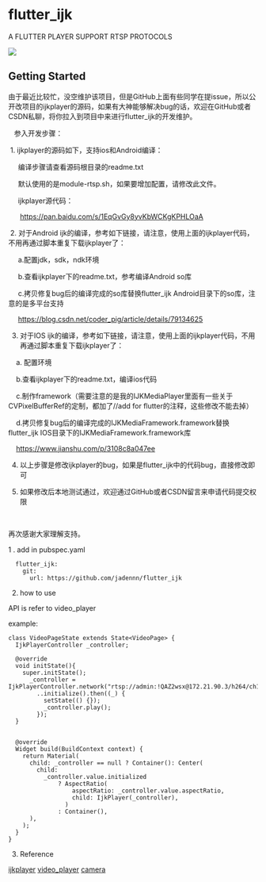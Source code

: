 # flutter_ijk

A FLUTTER PLAYER SUPPORT RTSP PROTOCOLS

![](https://github.com/jadennn/flutter_ijk/blob/master/publish.png)

## Getting Started

由于最近比较忙，没空维护该项目，但是GitHub上面有些同学在提issue，所以公开改项目的ijkplayer的源码，如果有大神能够解决bug的话，欢迎在GitHub或者CSDN私聊，将你拉入到项目中来进行flutter_ijk的开发维护。

   参入开发步骤：

 1. ijkplayer的源码如下，支持ios和Android编译：

     编译步骤请查看源码根目录的readme.txt

     默认使用的是module-rtsp.sh，如果要增加配置，请修改此文件。

     ijkplayer源代码：

      https://pan.baidu.com/s/1EqGvGy8yvKbWCKgKPHLOaA

 2. 对于Android ijk的编译，参考如下链接，请注意，使用上面的ijkplayer代码，不用再通过脚本重复下载ijkplayer了：

     a.配置jdk，sdk，ndk环境

     b.查看ijkplayer下的readme.txt，参考编译Android so库

     c.拷贝修复bug后的编译完成的so库替换flutter_ijk Android目录下的so库，注意的是多平台支持

     https://blog.csdn.net/coder_pig/article/details/79134625

3. 对于IOS ijk的编译，参考如下链接，请注意，使用上面的ijkplayer代码，不用再通过脚本重复下载ijkplayer了：

    a. 配置环境

    b.查看ijkplayer下的readme.txt，编译ios代码

    c.制作framework（需要注意的是我的IJKMediaPlayer里面有一些关于CVPixelBufferRef的定制，都加了//add for flutter的注释，这些修改不能去掉）

    d.拷贝修复bug后的编译完成的IJKMediaFramework.framework替换flutter_ijk IOS目录下的IJKMediaFramework.framework库

    https://www.jianshu.com/p/3108c8a047ee

4. 以上步骤是修改ijkplayer的bug，如果是flutter_ijk中的代码bug，直接修改即可

5. 如果修改后本地测试通过，欢迎通过GitHub或者CSDN留言来申请代码提交权限

 

再次感谢大家理解支持。

1 . add in pubspec.yaml

```
  flutter_ijk:
    git:
      url: https://github.com/jadennn/flutter_ijk

```

2. how to use

API is refer to video_player

example:

```
class VideoPageState extends State<VideoPage> {
  IjkPlayerController _controller;

  @override
  void initState(){
    super.initState();
      _controller = IjkPlayerController.network("rtsp://admin:!QAZ2wsx@172.21.90.3/h264/ch1/main/av_stream")
        ..initialize().then((_) {
          setState(() {});
          _controller.play();
        });
  }


  @override
  Widget build(BuildContext context) {
    return Material(
      child: _controller == null ? Container(): Center(
        child:
          _controller.value.initialized
              ? AspectRatio(
                  aspectRatio: _controller.value.aspectRatio,
                  child: IjkPlayer(_controller),
                )
              : Container(),
      ),
    );
  }
}
```

3. Reference 

[ijkplayer](https://github.com/bilibili/ijkplayer) 
[video_player](https://github.com/flutter/plugins/tree/master/packages/video_player) 
[camera](https://github.com/flutter/plugins/tree/master/packages/camera) 
